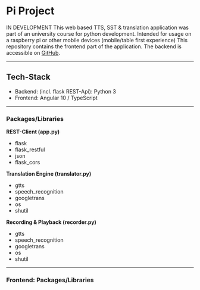 # Pi Project
IN DEVELOPMENT
This web based TTS, SST & translation application was part of an university course for python development. Intended for usage on a raspberry pi or other mobile devices (mobile/table first experience)
This repository contains the frontend part of the application. The backend is accessible on [GitHub](https://github.com/paul-costa/pi-project).

------

## Tech-Stack
* Backend: (incl. flask REST-Api): Python 3
* Frontend: Angular 10 / TypeScript

------

### Packages/Libraries
**REST-Client (app.py)**
* flask
* flask_restful
* json
* flask_cors

**Translation Engine (translator.py)**
* gtts
* speech_recognition
* googletrans
* os
* shutil

**Recording & Playback (recorder.py)**
* gtts
* speech_recognition
* googletrans
* os
* shutil

------

### Frontend: Packages/Libraries